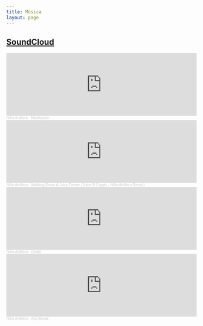 ```yaml
---
title: Música
layout: page
---
```

## [SoundCloud](https://soundcloud.com/ninioartillero)

<iframe width="100%" height="166" scrolling="no" frameborder="no" allow="autoplay" src="https://w.soundcloud.com/player/?url=https%3A//api.soundcloud.com/tracks/485639793&color=%2374d494&auto_play=false&hide_related=false&show_comments=true&show_user=true&show_reposts=false&show_teaser=true"></iframe><div style="font-size: 10px; color: #cccccc;line-break: anywhere;word-break: normal;overflow: hidden;white-space: nowrap;text-overflow: ellipsis; font-family: Interstate,Lucida Grande,Lucida Sans Unicode,Lucida Sans,Garuda,Verdana,Tahoma,sans-serif;font-weight: 100;"><a href="https://soundcloud.com/ninioartillero" title="Niño Artillero" target="_blank" style="color: #cccccc; text-decoration: none;">Niño Artillero</a> · <a href="https://soundcloud.com/ninioartillero/meditacion" title="Meditación" target="_blank" style="color: #cccccc; text-decoration: none;">Meditación</a></div>

<iframe width="100%" height="166" scrolling="no" frameborder="no" allow="autoplay" src="https://w.soundcloud.com/player/?url=https%3A//api.soundcloud.com/tracks/900618214&color=%2374d494&auto_play=false&hide_related=false&show_comments=true&show_user=true&show_reposts=false&show_teaser=true"></iframe><div style="font-size: 10px; color: #cccccc;line-break: anywhere;word-break: normal;overflow: hidden;white-space: nowrap;text-overflow: ellipsis; font-family: Interstate,Lucida Grande,Lucida Sans Unicode,Lucida Sans,Garuda,Verdana,Tahoma,sans-serif;font-weight: 100;"><a href="https://soundcloud.com/ninioartillero" title="Niño Artillero" target="_blank" style="color: #cccccc; text-decoration: none;">Niño Artillero</a> · <a href="https://soundcloud.com/ninioartillero/walking-down-a-juicy-dream-juice-b-crypts-nino-artillero-remix" title="Walking Down A Juicy Dream (Juice B Crypts - Niño Artillero Remix)" target="_blank" style="color: #cccccc; text-decoration: none;">Walking Down A Juicy Dream (Juice B Crypts - Niño Artillero Remix)</a></div>

<iframe width="100%" height="166" scrolling="no" frameborder="no" allow="autoplay" src="https://w.soundcloud.com/player/?url=https%3A//api.soundcloud.com/tracks/785504752&color=%2374d494&auto_play=false&hide_related=false&show_comments=true&show_user=true&show_reposts=false&show_teaser=true"></iframe><div style="font-size: 10px; color: #cccccc;line-break: anywhere;word-break: normal;overflow: hidden;white-space: nowrap;text-overflow: ellipsis; font-family: Interstate,Lucida Grande,Lucida Sans Unicode,Lucida Sans,Garuda,Verdana,Tahoma,sans-serif;font-weight: 100;"><a href="https://soundcloud.com/ninioartillero" title="Niño Artillero" target="_blank" style="color: #cccccc; text-decoration: none;">Niño Artillero</a> · <a href="https://soundcloud.com/ninioartillero/oxido" title="Óxido" target="_blank" style="color: #cccccc; text-decoration: none;">Óxido</a></div>

<iframe width="100%" height="166" scrolling="no" frameborder="no" allow="autoplay" src="https://w.soundcloud.com/player/?url=https%3A//api.soundcloud.com/tracks/916658249&color=%2374d494&auto_play=false&hide_related=false&show_comments=true&show_user=true&show_reposts=false&show_teaser=true"></iframe><div style="font-size: 10px; color: #cccccc;line-break: anywhere;word-break: normal;overflow: hidden;white-space: nowrap;text-overflow: ellipsis; font-family: Interstate,Lucida Grande,Lucida Sans Unicode,Lucida Sans,Garuda,Verdana,Tahoma,sans-serif;font-weight: 100;"><a href="https://soundcloud.com/ninioartillero" title="Niño Artillero" target="_blank" style="color: #cccccc; text-decoration: none;">Niño Artillero</a> · <a href="https://soundcloud.com/ninioartillero/nino-artillero-and-break-pharaoh-ultimate-beat-contest" title="And Break" target="_blank" style="color: #cccccc; text-decoration: none;">And Break</a></div>
